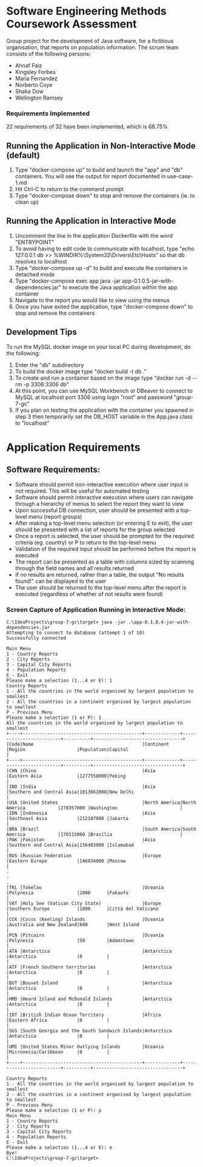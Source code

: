 # Software Engineering Methods Coursework Assessment

Group project for the development of Java software, for a fictitious organisation, that reports on population information. 
The scrum team consists of the following persons:

- Ahnaf Faiz
- Kingsley Forbes
- Maria Fernandez
- Norberto Coye
- Shaka Dow
- Wellington Ramsey

### Requirements Implemented

22 requirements of 32 have been implemented, which is 68.75%

## Running the Application in Non-Interactive Mode (default)

1. Type "docker-compose up" to build and launch the "app" and "db" containers. You will see the output for report documented in use-case-1.md
2. Hit Ctrl-C to return to the command prompt
3. Type "docker-compose down" to stop and remove the containers (ie. to clean up)

## Running the Application in Interactive Mode

1. Uncomment the line in the application Dockerfile with the word "ENTRYPOINT"
2. To avoid having to edit code to communicate with localhost, type "echo 127.0.0.1 db >> %WINDIR%\System32\Drivers\Etc\Hosts" so that db resolves to localhost
3. Type "docker-compose up -d" to build and execute the containers in detached mode
4. Type "docker-compose exec app java -jar app-0.1.0.5-jar-with-dependencies.jar" to execute the Java application within the app container
5. Navigate to the report you would like to view using the menus
6. Once you have exited the application, type "docker-compose down" to stop and remove the containers

## Development Tips

To run the MySQL docker image on your local PC during development, do the following:

1. Enter the "db" subdirectory
2. To build the docker image type "docker build -t db ."
3. To create and run a container based on the image type "docker run  -d --rm -p 3306:3306 db"
4. At this point, you can use MySQL Workbench or DBeaver to connect to MySQL at localhost port 3306 using login "root" and password "group-7-gc"
5. If you plan on testing the application with the container you spawned in step 3 then temporarily set the DB_HOST variable in the App.java class to "localhost"

# Application Requirements

Software Requirements:
----------------------

- Software should permit non-interactive execution where user input is not required. This will be useful for automated testing
- Software should permit interactive execution where users can navigate through a hierarchy of menus to select the report they want to view
- Upon successful DB connection, user should be presented with a top-level menu (report groups)
- After making a top-level menu selection (or entering E to exit), the user should be presented with a list of reports for the group selected
- Once a report is selected, the user should be prompted for the required criteria (eg. country) or P to return to the top-level menu
- Validation of the required input should be performed before the report is executed
- The report can be presented as a table with columns sized by scanning through the field names and all results returned
- If no results are returned, rather than a table, the output "No results found!" can be displayed to the user
- The user should be returned to the top-level menu after the report is executed (regardless of whether of not results were found)

### Screen Capture of Application Running in Interactive Mode:

    C:\IdeaProjects\group-7-gc\target> java -jar .\app-0.1.0.4-jar-with-dependencies.jar
    Attempting to connect to database (attempt 1 of 10)
    Successfully connected
    
    Main Menu
    1 - Country Reports
    2 - City Reports
    3 - Capital City Reports
    4 - Population Reports
    E - Exit
    Please make a selection (1...4 or E): 1
    Country Reports
    1 - All the countries in the world organised by largest population to smallest
    2 - All the countries in a continent organised by largest population to smallest
    P - Previous Menu
    Please make a selection (1 or P): 1
    All the countries in the world organised by largest population to smallest
    +----+--------------------------------------------+-------------+-------------------------+----------+---------------------------------+
    |Code|Name                                        |Continent    |Region                   |Population|Capital                          |
    +----+--------------------------------------------+-------------+-------------------------+----------+---------------------------------+
    |CHN |China                                       |Asia         |Eastern Asia             |1277558000|Peking                           |
    |IND |India                                       |Asia         |Southern and Central Asia|1013662000|New Delhi                        |
    |USA |United States                               |North America|North America            |278357000 |Washington                       |
    |IDN |Indonesia                                   |Asia         |Southeast Asia           |212107000 |Jakarta                          |
    |BRA |Brazil                                      |South America|South America            |170115000 |Brasília                         |
    |PAK |Pakistan                                    |Asia         |Southern and Central Asia|156483000 |Islamabad                        |
    |RUS |Russian Federation                          |Europe       |Eastern Europe           |146934000 |Moscow                           |
    .
    .
    .
    |TKL |Tokelau                                     |Oceania      |Polynesia                |2000      |Fakaofo                          |
    |VAT |Holy See (Vatican City State)               |Europe       |Southern Europe          |1000      |Città del Vaticano               |
    |CCK |Cocos (Keeling) Islands                     |Oceania      |Australia and New Zealand|600       |West Island                      |
    |PCN |Pitcairn                                    |Oceania      |Polynesia                |50        |Adamstown                        |
    |ATA |Antarctica                                  |Antarctica   |Antarctica               |0         |                                 |
    |ATF |French Southern territories                 |Antarctica   |Antarctica               |0         |                                 |
    |BVT |Bouvet Island                               |Antarctica   |Antarctica               |0         |                                 |
    |HMD |Heard Island and McDonald Islands           |Antarctica   |Antarctica               |0         |                                 |
    |IOT |British Indian Ocean Territory              |Africa       |Eastern Africa           |0         |                                 |
    |SGS |South Georgia and the South Sandwich Islands|Antarctica   |Antarctica               |0         |                                 |
    |UMI |United States Minor Outlying Islands        |Oceania      |Micronesia/Caribbean     |0         |                                 |
    +----+--------------------------------------------+-------------+-------------------------+----------+---------------------------------+
    
    Country Reports
    1 - All the countries in the world organised by largest population to smallest
    2 - All the countries in a continent organised by largest population to smallest
    P - Previous Menu
    Please make a selection (1 or P): p
    Main Menu
    1 - Country Reports
    2 - City Reports
    3 - Capital City Reports
    4 - Population Reports
    E - Exit
    Please make a selection (1...4 or E): e
    Bye!
    C:\IdeaProjects\group-7-gc\target>